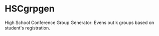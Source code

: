 # HSCgrpgen
High School Conference Group Generator: Evens out k groups based on student's registration. 
